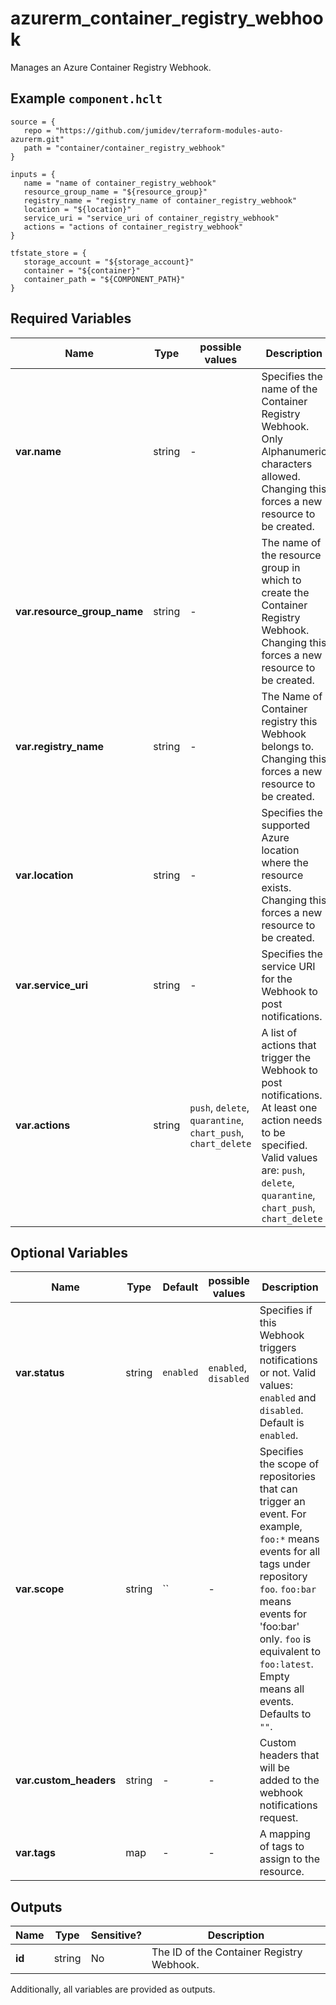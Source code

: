 # azurerm_container_registry_webhook

Manages an Azure Container Registry Webhook.

## Example `component.hclt`

```hcl
source = {
   repo = "https://github.com/jumidev/terraform-modules-auto-azurerm.git" 
   path = "container/container_registry_webhook" 
}

inputs = {
   name = "name of container_registry_webhook" 
   resource_group_name = "${resource_group}" 
   registry_name = "registry_name of container_registry_webhook" 
   location = "${location}" 
   service_uri = "service_uri of container_registry_webhook" 
   actions = "actions of container_registry_webhook" 
}

tfstate_store = {
   storage_account = "${storage_account}" 
   container = "${container}" 
   container_path = "${COMPONENT_PATH}" 
}

```

## Required Variables

| Name | Type |  possible values |  Description |
| ---- | --------- |  ----------- | ----------- |
| **var.name** | string |  -  |  Specifies the name of the Container Registry Webhook. Only Alphanumeric characters allowed. Changing this forces a new resource to be created. | 
| **var.resource_group_name** | string |  -  |  The name of the resource group in which to create the Container Registry Webhook. Changing this forces a new resource to be created. | 
| **var.registry_name** | string |  -  |  The Name of Container registry this Webhook belongs to. Changing this forces a new resource to be created. | 
| **var.location** | string |  -  |  Specifies the supported Azure location where the resource exists. Changing this forces a new resource to be created. | 
| **var.service_uri** | string |  -  |  Specifies the service URI for the Webhook to post notifications. | 
| **var.actions** | string |  `push`, `delete`, `quarantine`, `chart_push`, `chart_delete`  |  A list of actions that trigger the Webhook to post notifications. At least one action needs to be specified. Valid values are: `push`, `delete`, `quarantine`, `chart_push`, `chart_delete` | 

## Optional Variables

| Name | Type |  Default  |  possible values |  Description |
| ---- | --------- |  ----------- | ----------- | ----------- |
| **var.status** | string |  `enabled`  |  `enabled`, `disabled`  |  Specifies if this Webhook triggers notifications or not. Valid values: `enabled` and `disabled`. Default is `enabled`. | 
| **var.scope** | string |  ``  |  -  |  Specifies the scope of repositories that can trigger an event. For example, `foo:*` means events for all tags under repository `foo`. `foo:bar` means events for 'foo:bar' only. `foo` is equivalent to `foo:latest`. Empty means all events. Defaults to `""`. | 
| **var.custom_headers** | string |  -  |  -  |  Custom headers that will be added to the webhook notifications request. | 
| **var.tags** | map |  -  |  -  |  A mapping of tags to assign to the resource. | 



## Outputs

| Name | Type | Sensitive? | Description |
| ---- | ---- | --------- | --------- |
| **id** | string | No  | The ID of the Container Registry Webhook. | 

Additionally, all variables are provided as outputs.
